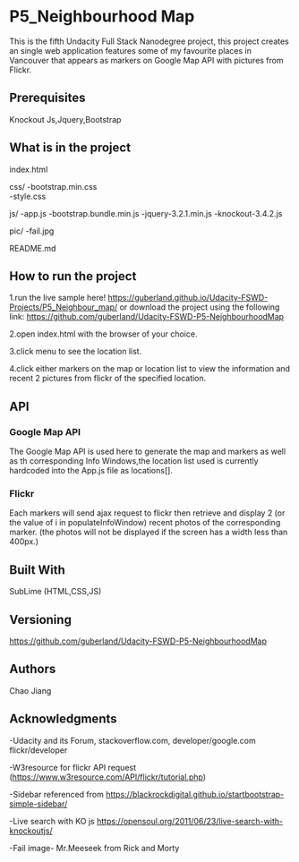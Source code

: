 # P5_Neighbourhood Map

This is the fifth Undacity Full Stack Nanodegree project, this project creates
an single web application features some of my favourite places in Vancouver that 
appears as markers on Google Map API with pictures from Flickr.

## Prerequisites

Knockout Js,Jquery,Bootstrap

## What is in the project

index.html

css/
 	-bootstrap.min.css	
 	-style.css
 
js/
	-app.js
	-bootstrap.bundle.min.js
	-jquery-3.2.1.min.js
	-knockout-3.4.2.js

pic/
	-fail.jpg
	
README.md

## How to run the project


1.run the live sample here! https://guberland.github.io/Udacity-FSWD-Projects/P5_Neighbour_map/
  or download the project using the following link:
  https://github.com/guberland/Udacity-FSWD-P5-NeighbourhoodMap

2.open index.html with the browser of your choice.

3.click menu to see the location list.

4.click either markers on the map or location list to view the
  information and recent 2 pictures from flickr of the specified location.
  
## API
 
### Google Map API
   The Google Map API is used here to generate the map and markers as well as th corresponding Info Windows,the location list used is currently hardcoded into the App.js file as locations[].
	
### Flickr

   Each markers will send ajax request to flickr then retrieve and display 2 (or the value of i in populateInfoWindow) recent photos of the corresponding marker. (the photos will not be displayed if the screen has a width less than 400px.)	


## Built With

SubLime (HTML,CSS,JS)


## Versioning

https://github.com/guberland/Udacity-FSWD-P5-NeighbourhoodMap

## Authors

Chao Jiang

## Acknowledgments
-Udacity and its Forum, stackoverflow.com, developer/google.com flickr/developer

-W3resource for flickr API request (https://www.w3resource.com/API/flickr/tutorial.php)

-Sidebar referenced from https://blackrockdigital.github.io/startbootstrap-simple-sidebar/

-Live search with KO js https://opensoul.org/2011/06/23/live-search-with-knockoutjs/

-Fail image- Mr.Meeseek from Rick and Morty

